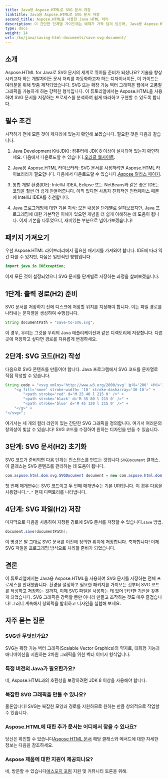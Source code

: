 ```yaml
---
title: Java용 Aspose.HTML로 SVG 문서 저장
linktitle: Java용 Aspose.HTML로 SVG 문서 저장
second_title: Aspose.HTML을 사용한 Java HTML 처리
description: 이 간단한 단계별 가이드에는 예제가 가득 담겨 있으며, Java용 Aspose.HTML을 사용하여 SVG 문서를 저장하는 방법을 알아보세요.
type: docs
weight: 14
url: /ko/java/saving-html-documents/save-svg-document/
---
```

## 소개
Aspose.HTML for Java로 SVG 문서의 세계로 뛰어들 준비가 되셨나요? 기술을 향상시키고자 하는 개발자이든 문서 처리를 자동화하고자 하는 디자이너이든, 이 가이드는 여러분을 위해 맞춤 제작되었습니다. SVG 또는 확장 가능 벡터 그래픽은 웹에서 고품질 그래픽을 가능하게 하는 강력한 형식입니다. 이 튜토리얼에서는 Aspose.HTML을 사용하여 SVG 문서를 저장하는 프로세스를 분석하여 쉽게 따라하고 구현할 수 있도록 합니다.
## 필수 조건
시작하기 전에 모든 것이 제자리에 있는지 확인해 보겠습니다. 필요한 것은 다음과 같습니다.
1.  Java Development Kit(JDK): 컴퓨터에 JDK 8 이상이 설치되어 있는지 확인하세요. 다음에서 다운로드할 수 있습니다.[오라클 웹사이트](https://www.oracle.com/java/technologies/javase-jdk11-downloads.html).
  
2.  Java용 Aspose.HTML 라이브러리: SVG 문서를 사용하려면 Aspose.HTML 라이브러리가 필요합니다. 다음에서 다운로드할 수 있습니다.[Aspose 릴리스 페이지](https://releases.aspose.com/html/java/).
3. 통합 개발 환경(IDE): IntelliJ IDEA, Eclipse 또는 NetBeans와 같은 좋은 IDE는 코딩을 훨씬 더 쉽게 만들어줍니다. 아직 없다면 사용자 친화적인 인터페이스 때문에 IntelliJ IDEA를 추천합니다.
4. Java 프로그래밍에 대한 기본 지식: 모든 내용을 단계별로 살펴보겠지만, Java 프로그래밍에 대한 기본적인 이해가 있으면 개념을 더 쉽게 이해하는 데 도움이 됩니다.
이제 기본을 다루었으니, 재미있는 부분으로 넘어가보겠습니다!
## 패키지 가져오기
우선 Aspose.HTML 라이브러리에서 필요한 패키지를 가져와야 합니다. IDE에 따라 약간 다를 수 있지만, 다음은 일반적인 방법입니다.
```java
import java.io.IOException;
```

이제 모든 것이 설정되었으니 SVG 문서를 단계별로 저장하는 과정을 살펴보겠습니다.
## 1단계: 출력 경로(H2) 준비
SVG 문서를 저장하기 전에 디스크에 저장할 위치를 지정해야 합니다. 이는 파일 경로를 나타내는 문자열을 생성하여 수행됩니다.
```java
String documentPath = "save-to-SVG.svg";
```
이 경우, 우리는 그것을 우리의 Java 애플리케이션과 같은 디렉토리에 저장합니다. 다른 곳에 저장하고 싶다면 경로를 자유롭게 변경하세요.
## 2단계: SVG 코드(H2) 작성
다음으로 SVG 콘텐츠를 만들어야 합니다. Java 프로그램에서 SVG 코드를 문자열로 직접 작성할 수 있습니다.
```java
String code = "<svg xmlns='http://www.w3.org/2000/svg' 높이='200' 너비='300'>" +
    "<g fill='none' stroke-width= '10' stroke-dasharray='30 10'>" +
        "<path stroke='red' d='M 25 40 l 215 0' />" +
        "<path stroke='black' d='M 35 80 l 215 0' />" +
        "<path stroke='blue' d='M 45 120 l 215 0' />" +
    "</g>" +
"</svg>";
```
여기서는 세 개의 컬러 라인이 있는 간단한 SVG 그래픽을 정의합니다. 여기서 여러분의 창의성이 빛날 수 있습니다! SVG 코드를 수정하여 원하는 디자인을 만들 수 있습니다.
## 3단계: SVG 문서(H2) 초기화
 SVG 코드가 준비되면 다음 단계는 인스턴스를 만드는 것입니다.`SVGDocument` 클래스. 이 클래스는 SVG 콘텐츠를 관리하는 데 도움이 됩니다.
```java
com.aspose.html.dom.svg.SVGDocument document = new com.aspose.html.dom.svg.SVGDocument(code, ".");
```
 첫 번째 매개변수는 SVG 코드이고 두 번째 매개변수는 기본 URI입니다. 이 경우 다음을 사용합니다.`"."` 현재 디렉토리를 나타냅니다.
## 4단계: SVG 파일(H2) 저장
 마지막으로 다음을 사용하여 지정된 경로에 SVG 문서를 저장할 수 있습니다.`save` 방법.
```java
document.save(documentPath);
```
이 명령은 말 그대로 SVG 문서를 이전에 정의한 위치에 저장합니다. 축하합니다! 이제 SVG 파일을 프로그래밍 방식으로 처리할 준비가 되었습니다.
## 결론
이 튜토리얼에서는 Java용 Aspose.HTML을 사용하여 SVG 문서를 저장하는 전체 프로세스를 안내했습니다. 환경을 설정하고 필요한 패키지를 가져오는 것부터 SVG 코드를 작성하고 저장하는 것까지, 이제 SVG 파일을 사용하는 데 있어 탄탄한 기반을 갖추게 되었습니다. SVG 그래픽은 강력할 뿐만 아니라 만들고 조작하는 것도 매우 즐겁습니다! 그러니 계속해서 창의력을 발휘하고 디자인을 실험해 보세요.
## 자주 묻는 질문
### SVG란 무엇인가요?
SVG는 확장 가능 벡터 그래픽(Scalable Vector Graphics)의 약자로, 대화형 기능과 애니메이션을 지원하는 2차원 그래픽을 위한 벡터 이미지 형식입니다.
### 특정 버전의 Java가 필요한가요?
네, Aspose.HTML과의 호환성을 보장하려면 JDK 8 이상을 사용해야 합니다.
### 복잡한 SVG 그래픽을 만들 수 있나요?
물론입니다! SVG는 복잡한 모양과 경로를 지원하므로 원하는 만큼 창의적으로 작업할 수 있습니다.
### Aspose.HTML에 대한 추가 문서는 어디에서 찾을 수 있나요?
 당신은 확인할 수 있습니다[Aspose HTML 문서](https://reference.aspose.com/html/java/) 해당 클래스와 메서드에 대한 자세한 정보는 다음을 참조하세요.
### Aspose 제품에 대한 지원이 제공되나요?
 네, 방문할 수 있습니다[애스포지 포럼](https://forum.aspose.com/c/html/29) 지원 및 커뮤니티 토론을 위해.